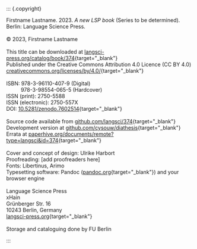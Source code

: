 ::: {.copyright}

Firstname Lastname. 2023. *A new LSP book* (Series to be determined). Berlin: Language Science Press.
 \
 \
© 2023, Firstname Lastname \
 \
This title can be downloaded at [langsci-press.org/catalog/book/374](https://langsci-press.org/catalog/book/374){target="_blank"} \
Published under the Creative Commons Attribution 4.0 Licence (CC BY 4.0) [creativecommons.org/licenses/by/4.0/](http://creativecommons.org/licenses/by/4.0/){target="_blank"}
 \
 \
ISBN: 978-3-96110-407-9 (Digital) \
          978-3-98554-065-5 (Hardcover) \
ISSN (print): 2750-5588 \
ISSN (electronic): 2750-557X \
DOI: [10.5281/zenodo.7602514](https://doi.org/10.5281/zenodo.7602514){target="_blank"}
 \
 \
Source code available from [github.com/langsci/374](https://github.com/langsci/374){target="_blank"} \
Development version at [github.com/cysouw/diathesis](https://github.com/cysouw/diathesis){target="_blank"} \
Errata at [paperhive.org/documents/remote?type=langsci&id=374](https://paperhive.org/documents/remote?type=langsci&id=374){target="_blank"}
 \
 \
Cover and concept of design: Ulrike Harbort \
Proofreading: [add proofreaders here] \
Fonts: Libertinus, Arimo \
Typesetting software: Pandoc ([pandoc.org](https://pandoc.org){target="_blank"}) and your browser engine
 \
 \
Language Science Press \
xHain \
Grünberger Str. 16 \
10243 Berlin, Germany \
[langsci-press.org](https://langsci-press.org){target="_blank"}
 \
 \
Storage and cataloguing done by FU Berlin

:::
